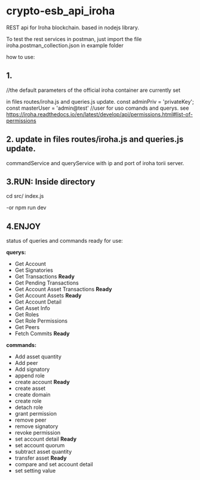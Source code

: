 # crypto-esb_api_iroha

REST api for Iroha blockchain. based in nodejs library.

To test the rest services in postman, just import the file iroha.postman_collection.json in example folder

how to use:

## 1.
//the default parameters of the official iroha container are currently set

in files routes/iroha.js and queries.js update.
const adminPriv = 'privateKey';
const masterUser = 'admin@test' //user for uso comands and querys. see https://iroha.readthedocs.io/en/latest/develop/api/permissions.html#list-of-permissions

## 2. update in files routes/iroha.js and queries.js update. 
commandService and queryService with ip and port of iroha torii server. 

## 3.RUN: Inside directory

cd src/
index.js 

-or
npm run dev

## 4.ENJOY

status of queries and commands ready for use:
			
**querys:** 
- Get Account		
- Get Signatories		
- Get Transactions **Ready**
- Get Pending Transactions		
- Get Account Asset Transactions **Ready**
- Get Account Assets **Ready**
- Get Account Detail	
- Get Asset Info		
- Get Roles		
- Get Role Permissions		
- Get Peers		
- Fetch Commits	**Ready**
			
**commands:** 
- Add asset quantity		
- Add peer		
- Add signatory		
- append role		
- create account **Ready**
- сreate asset		
- create domain		
- create role		
- detach role		
- grant permission		
- remove peer		
- remove signatory		
- revoke permission		
- set account detail **Ready**
- set account quorum		
- subtract asset quantity 		
- transfer asset **Ready**		
- compare and set account detail		
- set setting value		
